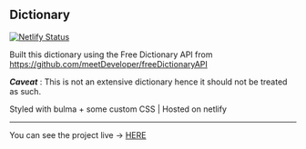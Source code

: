 ## Dictionary

[![Netlify Status](https://api.netlify.com/api/v1/badges/d5968ac3-bc3c-43f4-9cd7-db770647f3a2/deploy-status)](https://app.netlify.com/sites/dreamy-dubinsky-164af1/deploys)

Built this dictionary using the Free Dictionary API from https://github.com/meetDeveloper/freeDictionaryAPI

**_Caveat_** : This is not an extensive dictionary hence it should not be treated as such.

Styled with bulma + some custom CSS | Hosted on netlify

------

You can see the project live -> [HERE](https://dreamy-dubinsky-164af1.netlify.app/)

